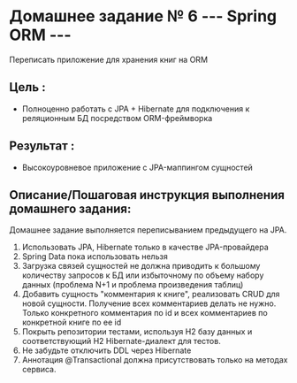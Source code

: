 # Домашнее задание № 6 --- Spring ORM ---
Переписать приложение для хранения книг на ORM

## Цель :
- Полноценно работать с JPA + Hibernate для подключения к реляционным БД посредством ORM-фреймворка 
## Результат :
- Высокоуровневое приложение с JPA-маппингом сущностей


## Описание/Пошаговая инструкция выполнения домашнего задания:
Домашнее задание выполняется переписыванием предыдущего на JPA.

1. Использовать JPA, Hibernate только в качестве JPA-провайдера
2. Spring Data пока использовать нельзя
3. Загрузка связей сущностей не должна приводить к большому количеству запросов 
   к БД или избыточному по объему набору данных (проблема N+1 и проблема произведения таблиц)
4. Добавить сущность "комментария к книге", реализовать CRUD для новой сущности. 
   Получение всех комментариев делать не нужно. 
   Только конкретного комментария по id и всех комментариев по конкретной книге по ее id
5. Покрыть репозитории тестами, используя H2 базу данных и соответствующий H2 Hibernate-диалект для тестов.
6. Не забудьте отключить DDL через Hibernate
7. Аннотация @Transactional должна присутствовать только на методах сервиса.